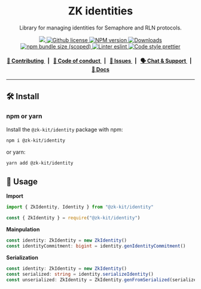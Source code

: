 <p align="center">
    <h1 align="center">
        ZK identities
    </h1>
    <p align="center">Library for managing identities for Semaphore and RLN protocols.</p>
</p>

<p align="center">
    <a href="https://github.com/appliedzkp/zk-kit">
        <img src="https://img.shields.io/badge/project-zk--kit-blue.svg?style=flat-square">
    </a>
    <a href="https://github.com/appliedzkp/zk-kit/blob/main/LICENSE">
        <img alt="Github license" src="https://img.shields.io/github/license/appliedzkp/zk-kit.svg?style=flat-square">
    </a>
    <a href="https://www.npmjs.com/package/@zk-kit/identity">
        <img alt="NPM version" src="https://img.shields.io/npm/v/@zk-kit/identity?style=flat-square" />
    </a>
    <a href="https://npmjs.org/package/@zk-kit/identity">
        <img alt="Downloads" src="https://img.shields.io/npm/dm/@zk-kit/identity.svg?style=flat-square" />
    </a>
    <a href="https://bundlephobia.com/package/@zk-kit/identity">
        <img alt="npm bundle size (scoped)" src="https://img.shields.io/bundlephobia/minzip/@zk-kit/identity" />
    </a>
    <a href="https://eslint.org/">
        <img alt="Linter eslint" src="https://img.shields.io/badge/linter-eslint-8080f2?style=flat-square&logo=eslint" />
    </a>
    <a href="https://prettier.io/">
        <img alt="Code style prettier" src="https://img.shields.io/badge/code%20style-prettier-f8bc45?style=flat-square&logo=prettier" />
    </a>
</p>

<div align="center">
    <h4>
        <a href="/CONTRIBUTING.md">
            👥 Contributing
        </a>
        <span>&nbsp;&nbsp;|&nbsp;&nbsp;</span>
        <a href="/CODE_OF_CONDUCT.md">
            🤝 Code of conduct
        </a>
        <span>&nbsp;&nbsp;|&nbsp;&nbsp;</span>
        <a href="https://github.com/appliedzkp/zk-kit/issues/new/choose">
            🔎 Issues
        </a>
        <span>&nbsp;&nbsp;|&nbsp;&nbsp;</span>
        <a href="https://discord.gg/9B9WgGP6YM">
            🗣️ Chat &amp; Support
        </a>
        <span>&nbsp;&nbsp;|&nbsp;&nbsp;</span>
        <a href="https://appliedzkp.github.io/zk-kit/identity">
            📘 Docs
        </a>
    </h4>
</div>

---

## 🛠 Install

### npm or yarn

Install the `@zk-kit/identity` package with npm:

```bash
npm i @zk-kit/identity
```

or yarn:

```bash
yarn add @zk-kit/identity
```

## 📜 Usage

**Import**

```typescript
import { ZkIdentity, Identity } from "@zk-kit/identity"
```

```javascript
const { ZkIdentity } = require("@zk-kit/identity")
```

**Mainpulation**

```typescript
const identity: ZkIdentity = new ZkIdentity()
const identityCommitment: bigint = identity.genIdentityCommitment()
```

**Serialization**

```typescript
const identity: ZkIdentity = new ZkIdentity()
const serialized: string = identity.serializeIdentity()
const unserialized: ZkIdentity = ZkIdentity.genFromSerialized(serialized)
```
